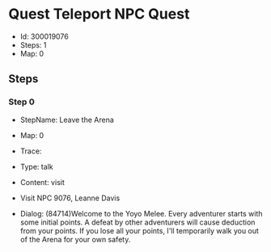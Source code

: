 # Quest Teleport NPC Quest

- Id: 300019076
- Steps: 1
- Map: 0

## Steps

### Step 0
- StepName:  Leave the Arena
- Map:  0
- Trace:  
- Type:  talk
- Content:  visit
- Visit NPC 9076, Leanne Davis

- Dialog: (84714)Welcome to the Yoyo Melee. Every adventurer starts with some initial points. A defeat by other adventurers will cause deduction from your points. If you lose all your points, I'll temporarily walk you out of the Arena for your own safety.


